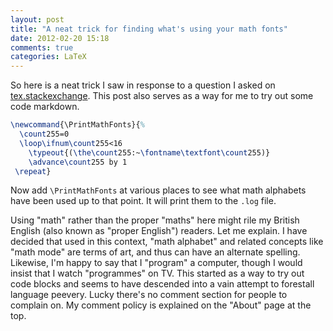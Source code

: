 ```yaml
---
layout: post
title: "A neat trick for finding what's using your math fonts"
date: 2012-02-20 15:18
comments: true
categories: LaTeX
---
```

So here is a neat trick I saw in response to a question 
I asked on [tex.stackexchange](http://tex.stackexchange.com/q/40757/215).
This post also serves as a way for me to try out some
code markdown.
<!-- more -->

```latex Finding math alphabets http://tex.stackexchange.com/a/40767/215
\newcommand{\PrintMathFonts}{%
  \count255=0
  \loop\ifnum\count255<16
    \typeout{(\the\count255:~\fontname\textfont\count255)}
    \advance\count255 by 1
 \repeat}
```

Now add `\PrintMathFonts` at various places to see what math
alphabets have been used up to that point.
It will print them to the `.log` file.

Using "math" rather than the proper "maths" here might rile
my British English (also known as "proper English") readers.
Let me explain.
I have decided that used in this context,
"math alphabet" and related concepts like "math mode"
are terms of art, and thus can have an alternate spelling.
Likewise, I'm happy to say that I "program" a computer,
though I would insist that I watch "programmes" on TV.
This started as a way to try out code blocks and seems to have
descended into a vain attempt to forestall language
peevery.
Lucky there's no comment section for people
to complain on.
My comment policy is explained on the "About" page at the top.